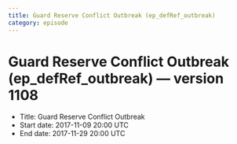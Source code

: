 ```yaml
---
title: Guard Reserve Conflict Outbreak (ep_defRef_outbreak)
category: episode
---
```


# Guard Reserve Conflict Outbreak (ep_defRef_outbreak) — version 1108



  * Title: Guard Reserve Conflict Outbreak
  * Start date: 2017-11-09 20:00 UTC
  * End date: 2017-11-29 20:00 UTC

